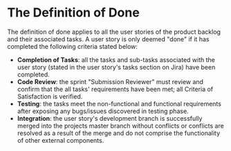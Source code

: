 # The Definition of Done 

The definition of done applies to all the user stories of the product backlog and their associated tasks. A user story is only deemed "done" if it has completed the following criteria stated below:
- **Completion of Tasks**: all the tasks and sub-tasks associated with the user story (stated in the user story's tasks section on Jira) have been completed.
- **Code Review**: the sprint "Submission Reviewer" must review and confirm that the all tasks' requirements have been met; all Criteria of Satisfaction is verified.
- **Testing**: the tasks meet the non-functional and functional requirements after exposing any bugs/issues discovered in testing phase.
- **Integration**: the user story's development branch is successfully merged into the projects master branch without conflicts or conflicts are resolved as a result of the merge and do not comprise the functionality of other external components.